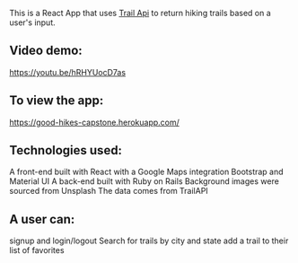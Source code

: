 This is a React App that uses [Trail Api](https://rapidapi.com/trailapi/api/trailapi) to return hiking trails based on a user's input.


## Video demo:
https://youtu.be/hRHYUocD7as

## To view the app:
https://good-hikes-capstone.herokuapp.com/

## Technologies used:
A front-end built with React with a Google Maps integration
Bootstrap and Material UI
A back-end built with Ruby on Rails
Background images were sourced from Unsplash
The data comes from TrailAPI

## A user can:
signup and login/logout
Search for trails by city and state
add a trail to their list of favorites
